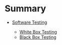 # Summary

- [Software Testing](./software-testing/index.md)
    - [White Box Testing](./software-testing/white-box.md)
    - [Black Box Testing](./software-testing/black-box.md)

    <!-- - [todo Jon gjengset on software testing with rust](./software-testing/index.md) -->





